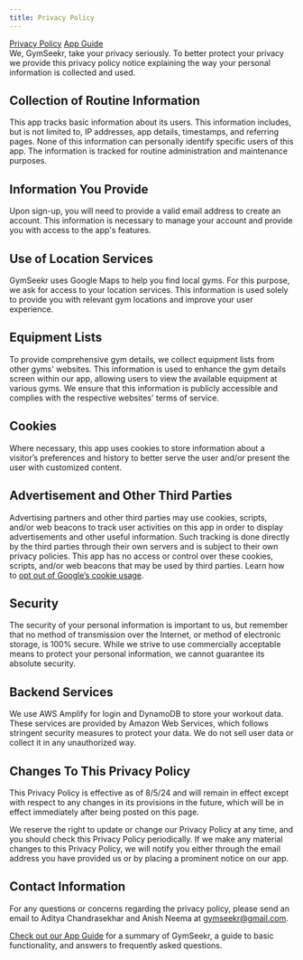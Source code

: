 ```yaml
---
title: Privacy Policy
---
```


<link rel="stylesheet" type="text/css" href="styles.css">

<div class="navbar">
  <a href="index.html" class="active">Privacy Policy</a>
  <a href="app-guide.html">App Guide</a>
</div>

<div class="container">
  We, GymSeekr, take your privacy seriously. To better protect your privacy we provide this privacy policy notice explaining the way your personal information is collected and used.

  ## Collection of Routine Information

  This app tracks basic information about its users. This information includes, but is not limited to, IP addresses, app details, timestamps, and referring pages. None of this information can personally identify specific users of this app. The information is tracked for routine administration and maintenance purposes.

  ## Information You Provide

  Upon sign-up, you will need to provide a valid email address to create an account. This information is necessary to manage your account and provide you with access to the app's features.

  ## Use of Location Services

  GymSeekr uses Google Maps to help you find local gyms. For this purpose, we ask for access to your location services. This information is used solely to provide you with relevant gym locations and improve your user experience.

  ## Equipment Lists

  To provide comprehensive gym details, we collect equipment lists from other gyms' websites. This information is used to enhance the gym details screen within our app, allowing users to view the available equipment at various gyms. We ensure that this information is publicly accessible and complies with the respective websites' terms of service.

  ## Cookies

  Where necessary, this app uses cookies to store information about a visitor’s preferences and history to better serve the user and/or present the user with customized content.

  ## Advertisement and Other Third Parties

  Advertising partners and other third parties may use cookies, scripts, and/or web beacons to track user activities on this app in order to display advertisements and other useful information. Such tracking is done directly by the third parties through their own servers and is subject to their own privacy policies. This app has no access or control over these cookies, scripts, and/or web beacons that may be used by third parties. Learn how to [opt out of Google’s cookie usage](http://www.google.com/privacy_ads.html).

  ## Security

  The security of your personal information is important to us, but remember that no method of transmission over the Internet, or method of electronic storage, is 100% secure. While we strive to use commercially acceptable means to protect your personal information, we cannot guarantee its absolute security.

  ## Backend Services

  We use AWS Amplify for login and DynamoDB to store your workout data. These services are provided by Amazon Web Services, which follows stringent security measures to protect your data. We do not sell user data or collect it in any unauthorized way.

  ## Changes To This Privacy Policy

  This Privacy Policy is effective as of 8/5/24 and will remain in effect except with respect to any changes in its provisions in the future, which will be in effect immediately after being posted on this page.

  We reserve the right to update or change our Privacy Policy at any time, and you should check this Privacy Policy periodically. If we make any material changes to this Privacy Policy, we will notify you either through the email address you have provided us or by placing a prominent notice on our app.

  ## Contact Information

  For any questions or concerns regarding the privacy policy, please send an email to Aditya Chandrasekhar and Anish Neema at gymseekr@gmail.com.

  [Check out our App Guide](app-guide.md) for a summary of GymSeekr, a guide to basic functionality, and answers to frequently asked questions.
</div>
